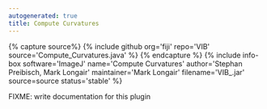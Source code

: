 ```yaml
---
autogenerated: true
title: Compute Curvatures
---
```



{% capture source%}
{% include github org='fiji' repo='VIB' source='Compute\_Curvatures.java' %}
{% endcapture %}
{% include info-box software='ImageJ' name='Compute Curvatures' author='Stephan Preibisch, Mark Longair' maintainer='Mark Longair' filename='VIB\_.jar' source=source status='stable' %}

FIXME: write documentation for this plugin

